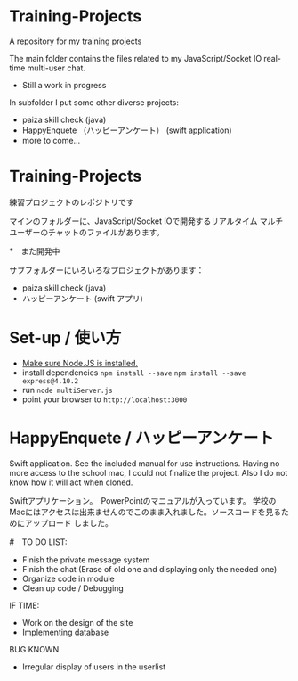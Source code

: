 # Training-Projects
A repository for my training projects

The main folder contains the files related to my 
JavaScript/Socket IO real-time multi-user chat.

* Still a work in progress

In subfolder I put some other diverse projects:
- paiza skill check (java)
- HappyEnquete （ハッピーアンケート） (swift application)
- more to come...



# Training-Projects
練習プロジェクトのレポジトリです

マインのフォルダーに、JavaScript/Socket IOで開発するリアルタイム
マルチユーザーのチャットのファイルがあります。

*　また開発中

サブフォルダーにいろいろなプロジェクトがあります：
- paiza skill check (java)
- ハッピーアンケート (swift アプリ)



# Set-up / 使い方

- [Make sure Node.JS is installed.](https://nodejs.org/en/ "Node.JS download page")
- install dependencies
	`npm install --save`
	`npm install --save express@4.10.2`
- run `node multiServer.js`
- point your browser to `http://localhost:3000`


# HappyEnquete / ハッピーアンケート

Swift application. See the included manual for use instructions.
Having no more access to the school mac, I could not finalize the
project. Also I do not know how it will act when cloned.

Swiftアプリケーション。　PowerPointのマニュアルが入っています。
学校のMacにはアクセスは出来ませんのでこのまま入れました。ソースコードを見るためにアップロード
しました。


#　TO DO LIST:
  - Finish the private message system
  - Finish the chat (Erase of old one and displaying only the needed one)
  - Organize code in module
  - Clean up code / Debugging

IF TIME:
  - Work on the design of the site
  - Implementing database

BUG KNOWN
  - Irregular display of users in the userlist


